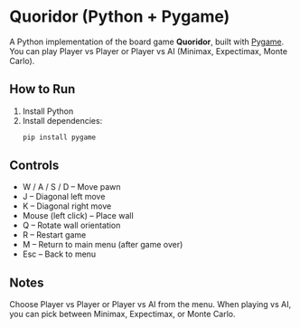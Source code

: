 # Quoridor (Python + Pygame)

A Python implementation of the board game **Quoridor**, built with [Pygame](https://www.pygame.org/).  
You can play Player vs Player or Player vs AI (Minimax, Expectimax, Monte Carlo).

## How to Run
1. Install Python
2. Install dependencies:
   ```bash
   pip install pygame

## Controls
- W / A / S / D – Move pawn
- J – Diagonal left move
- K – Diagonal right move
- Mouse (left click) – Place wall
- Q – Rotate wall orientation
- R – Restart game
- M – Return to main menu (after game over)
- Esc – Back to menu

## Notes
Choose Player vs Player or Player vs AI from the menu.
When playing vs AI, you can pick between Minimax, Expectimax, or Monte Carlo.
